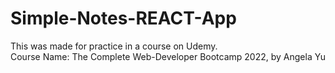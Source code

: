 # Simple-Notes-REACT-App
This was made for practice in a course on Udemy. <br>
Course Name: The Complete Web-Developer Bootcamp 2022, by Angela Yu
